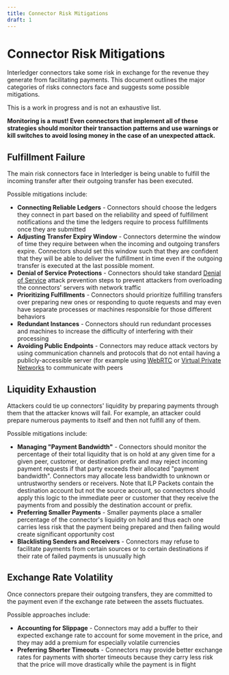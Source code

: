 ```yaml
---
title: Connector Risk Mitigations
draft: 1
---
```

# Connector Risk Mitigations

Interledger connectors take some risk in exchange for the revenue they generate from facilitating payments. This document outlines the major categories of risks connectors face and suggests some possible mitigations.

This is a work in progress and is not an exhaustive list.

**Monitoring is a must! Even connectors that implement all of these strategies should monitor their transaction patterns and use warnings or kill switches to avoid losing money in the case of an unexpected attack.**

## Fulfillment Failure

The main risk connectors face in Interledger is being unable to fulfill the incoming transfer after their outgoing transfer has been executed.

Possible mitigations include:

* **Connecting Reliable Ledgers** - Connectors should choose the ledgers they connect in part based on the reliability and speed of fulfillment notifications and the time the ledgers require to process fulfillments once they are submitted
* **Adjusting Transfer Expiry Window** - Connectors determine the window of time they require between when the incoming and outgoing transfers expire. Connectors should set this window such that they are confident that they will be able to deliver the fulfillment in time even if the outgoing transfer is executed at the last possible moment.
* **Denial of Service Protections** - Connectors should take standard [Denial of Service](https://en.bitcoin.it/wiki/Weaknesses#Denial_of_Service_.28DoS.29_attacks) attack prevention steps to prevent attackers from overloading the connectors' servers with network traffic
* **Prioritizing Fulfillments** - Connectors should prioritize fulfilling transfers over preparing new ones or responding to quote requests and may even have separate processes or machines responsible for those different behaviors
* **Redundant Instances** - Connectors should run redundant processes and machines to increase the difficulty of interfering with their processing
* **Avoiding Public Endpoints** - Connectors may reduce attack vectors by using communication channels and protocols that do not entail having a publicly-accessible server (for example using [WebRTC](https://webrtc.org/) or [Virtual Private Networks](https://en.wikipedia.org/wiki/Virtual_private_network) to communicate with peers

## Liquidity Exhaustion

Attackers could tie up connectors' liquidity by preparing payments through them that the attacker knows will fail. For example, an attacker could prepare numerous payments to itself and then not fulfill any of them.

Possible mitigations include:

* **Managing "Payment Bandwidth"** - Connectors should monitor the percentage of their total liquidity that is on hold at any given time for a given peer, customer, or destination prefix and may reject incoming payment requests if that party exceeds their allocated "payment bandwidth". Connectors may allocate less bandwidth to unknown or untrustworthy senders or receivers. Note that ILP Packets contain the destination account but not the source account, so connectors should apply this logic to the immediate peer or customer that they receive the payments from and possibly the destination account or prefix.
* **Preferring Smaller Payments** - Smaller payments place a smaller percentage of the connector's liquidity on hold and thus each one carries less risk that the payment being prepared and then failing would create significant opportunity cost
* **Blacklisting Senders and Receivers** - Connectors may refuse to facilitate payments from certain sources or to certain destinations if their rate of failed payments is unusually high

## Exchange Rate Volatility

Once connectors prepare their outgoing transfers, they are committed to the payment even if the exchange rate between the assets fluctuates.

Possible approaches include:

* **Accounting for Slippage** - Connectors may add a buffer to their expected exchange rate to account for some movement in the price, and they may add a premium for especially volatile currencies
* **Preferring Shorter Timeouts** - Connectors may provide better exchange rates for payments with shorter timeouts because they carry less risk that the price will move drastically while the payment is in flight

